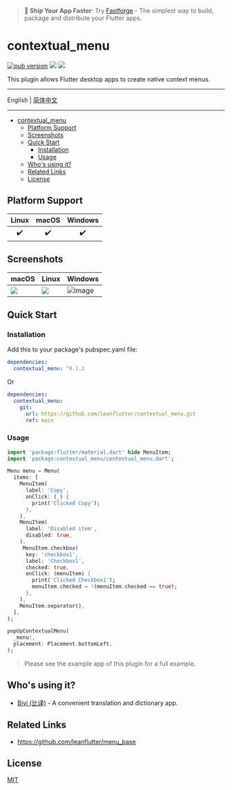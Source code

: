 > **🚀 Ship Your App Faster**: Try [Fastforge](https://fastforge.dev) - The simplest way to build, package and distribute your Flutter apps.

# contextual_menu

[![pub version][pub-image]][pub-url] [![][discord-image]][discord-url] ![][visits-count-image] 

[pub-image]: https://img.shields.io/pub/v/contextual_menu.svg
[pub-url]: https://pub.dev/packages/contextual_menu

[discord-image]: https://img.shields.io/discord/884679008049037342.svg
[discord-url]: https://discord.gg/zPa6EZ2jqb

[visits-count-image]: https://img.shields.io/badge/dynamic/json?label=Visits%20Count&query=value&url=https://api.countapi.xyz/hit/leanflutter.contextual_menu/visits

This plugin allows Flutter desktop apps to create native context menus.

---

English | [简体中文](./README-ZH.md)

---

<!-- START doctoc generated TOC please keep comment here to allow auto update -->
<!-- DON'T EDIT THIS SECTION, INSTEAD RE-RUN doctoc TO UPDATE -->

- [contextual_menu](#contextual_menu)
  - [Platform Support](#platform-support)
  - [Screenshots](#screenshots)
  - [Quick Start](#quick-start)
    - [Installation](#installation)
    - [Usage](#usage)
  - [Who's using it?](#whos-using-it)
  - [Related Links](#related-links)
  - [License](#license)

<!-- END doctoc generated TOC please keep comment here to allow auto update -->

## Platform Support

| Linux | macOS | Windows |
| :---: | :---: | :-----: |
|   ✔️   |   ✔️   |    ✔️    |

## Screenshots

| macOS                                                                                        | Linux                                                                                        | Windows                                                                                             |
| -------------------------------------------------------------------------------------------- | -------------------------------------------------------------------------------------------- | --------------------------------------------------------------------------------------------------- |
| ![](https://github.com/leanflutter/contextual_menu/blob/main/screenshots/macos.png?raw=true) | ![](https://github.com/leanflutter/contextual_menu/blob/main/screenshots/linux.png?raw=true) | ![image](https://github.com/leanflutter/contextual_menu/blob/main/screenshots/windows.png?raw=true) |

## Quick Start

### Installation

Add this to your package's pubspec.yaml file:

```yaml
dependencies:
  contextual_menu: ^0.1.2
```

Or

```yaml
dependencies:
  contextual_menu:
    git:
      url: https://github.com/leanflutter/contextual_menu.git
      ref: main
```

### Usage

```dart
import 'package:flutter/material.dart' hide MenuItem;
import 'package:contextual_menu/contextual_menu.dart';

Menu menu = Menu(
  items: [
    MenuItem(
      label: 'Copy',
      onClick: (_) {
        print('Clicked Copy');
      },
    ),
    MenuItem(
      label: 'Disabled item',
      disabled: true,
    ),
     MenuItem.checkbox(
      key: 'checkbox1',
      label: 'Checkbox1',
      checked: true,
      onClick: (menuItem) {
        print('Clicked Checkbox1');
        menuItem.checked = !(menuItem.checked == true);
      },
    ),
    MenuItem.separator(),
  ],
);

popUpContextualMenu(
  _menu!,
  placement: Placement.bottomLeft,
);

```

> Please see the example app of this plugin for a full example.

## Who's using it?

- [Biyi (比译)](https://biyidev.com/) - A convenient translation and dictionary app.

## Related Links

- https://github.com/leanflutter/menu_base

## License

[MIT](./LICENSE)
